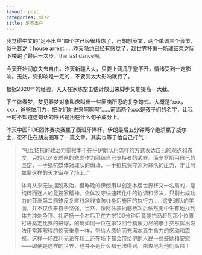 ```yaml
---
layout: post
categories: misc
title: 足不出户
---
```


我觉得中文的“足不出户”四个字已经很精炼了，再想想英文，两个单词三个音节，似乎甚之：house arrest......昨天隐约已经有感觉了，趁世界杯第一场球结束之际下楼跑了最后一次步，the last dance啊。

今天开始彻底失去自由。昨天新疆大火，只要上网几乎避不开，情绪受到一定影响。无妨，受影响是一定的，不要受太大影响就行了。

根据2020年的经验，天天在家练空击估计放出来脚步又能提高一大截。

下午做春梦，梦见春梦对象叫床叫出一些匪夷所思的复杂句式。大概是“xxx，xxx，爸爸快用力，把你们射进来啊啊啊”……前面两个xxx是孩子们的名字，让我一时不知道这句话的呼格是用在什么句子成分上。

昨天中国FIDE团体赛决赛赢了西班牙捧杯。伊朗最后五分钟两个绝杀赢了威尔士，忍不住在朋友圈写了一篇文章，其实也等于给自己打气：

> “相互拮抗的政治力量根本不在乎伊朗队用怎样的方式表达自己的观点和态度，只想以这支球队的悲剧作为团结自己支持者的武器。而奎罗斯用自己的坚定，一手抵抗媒体对球队的煽动，一手抵抗保守派对球队的压力，才让阿兹蒙这样的天才留在了场上。”
> 
> 体育从来无法摆脱政治，但昨晚的伊朗用以创造本届世界杯又一名局的，是纯粹而迷人的竞技家精神。全体攻守快速转化中的协调和坚决，只剩七成功力的亚洲第二前锋反复直线斜线插防线身后施压的执行力……这支球队的美丽，并不仅仅来自于坚强。当然，像阿兹蒙抽筋数次后依然无中生有地找到体力冲刺争顶、礼萨扬一个右后卫在力拼100分钟后竟能拍马赶到那个位置打进奠定比赛的进球，的确如同一位在第12回合精疲力尽的拳手突然挥出没法用常理解释的惊天重拳一样，带给人原始而充满本真生命力的感动和震撼。这样一场胜利无论在场上还在场下都会带给伊朗人民一些鼓励和安慰——即便是这样的世界，也并不是什么都无法得到。由衷地为他们高兴！
